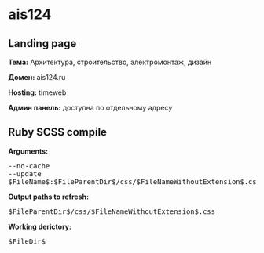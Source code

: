 # ais124
## Landing page
**Тема:** Архитектура, строительство, электромонтаж, дизайн

**Домен:** ais124.ru

**Hosting:** timeweb

**Админ панель:** доступна по отдельному адресу

## Ruby SCSS compile
**Arguments:** 
<pre>--no-cache 
--update
$FileName$:$FileParentDir$/css/$FileNameWithoutExtension$.css</pre>

**Output paths to refresh:** 
<pre>$FileParentDir$/css/$FileNameWithoutExtension$.css</pre>

**Working derictory:**
<pre>$FileDir$</pre>
